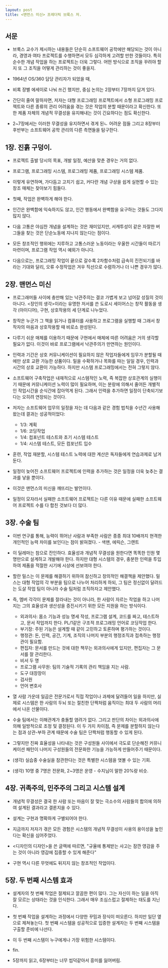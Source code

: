 ```yaml
---
layout: post
title: <맨먼스 미신> 프레더릭 브룩스 저.
---
```


## 서문

- 브룩스 교수가 제시하는 내용들은 단순히 소프트웨어 공학에만 해당되는 것이 아니라, 경영과 여타 프로젝트를 수행하면서 모두 심각하게 고려할 만한 것들이다. 특히 순수한 개념 작업을 하는 프로젝트는 더욱 그렇다. 어떤 방식으로 조직을 꾸려야 할지 또 그 조직을 어떻게 관리하는 것이 좋을지.

- 1964년 OS/360 담당 관리자가 되었을 때,

- 비록 장별 에세이로 나눠 쓰긴 했지만, 중심 논의는 2장부터 7장까지 담겨 있다.
- 간단히 줄여 말하자면, 저자는 대형 프로그래밍 프로젝트에서 소형 프로그래밍 프로젝트와 다른 종류의 관리 어려움을 겪는 것은 작업의 분할 때문이라고 확신한다. 또한 제품 자체의 개념적 무결성을 유지해내는 것이 긴요하다는 점도 확신한다.
- 2~7장에서는 이러한 무결성을 유지하면서 겪게 된ㄴ 어려운 점들 그리고 8장부터 후반부는 소프트웨어 공학 관리의 다른 측면들을 탐구한다.

## 1장. 진흙 구덩이.

- 프로젝트 출발 당시의 목표, 개발 일정, 예산을 맞춘 경우는 거의 없다.
- 프로그램, 프로그래밍 시스템, 프로그래밍 제품, 프로그래밍 시스템 제품.
- 이렇게 유연하며, 가다듬고 고치기 쉽고, 커다란 개념 구상을 쉽게 실현할 수 있는 창조 매체는 찾아보기 힘들다.

- 첫째, 작업은 완벽하게 해야 한다.
- 인간은 완벽함에 익숙하지도 않고, 인간 행동에서 완벽함을 요구하는 것들도 그다지 많지 않다.

- 다음 고통은 야심찬 개념을 설계하는 것은 재미있지만, 서캐투성이 같은 자잘한 버그들을 찾는 것은 단순노동에 지나지 않는다는 점이다.
- 모든 창조적인 행위에는 지루하고 고통스러운 노동이라는 우울한 시간들이 따르기 마련이며, 프로그램 작업 역시 예외가 아니다.
- 다음으로는, 프로그래밍 작업이 끝으로 갈수록 2차함수처럼 급속히 진전되기를 바라는 기대와 달리, 오류 수정작업은 겨우 직선으로 수렴하거나 더 나쁜 경우가 많다.

## 2장. 맨먼스 미신

- 프로그래머들 사이에 충만해 있는 낙관주의는 결코 가볍게 보고 넘어갈 성질의 것이 아니다. <장인의 생각>이라는 유명한 저서를 쓴 도로시 세이어스는 창작 활동을 생각 (아이디어), 구현, 상호작용의 세 단계로 나누었다.
- 창작은 누군가 그 책을 읽거나 컴퓨터를 사용하고 프로그램을 실행할 때 그래서 창작자의 마음과 상호작용할 때 비로소 완성된다.
- 다루기 쉬운 매체를 이용하기 때문에 구현에서 매체에 따른 어려움은 거의 생각할 필요가 없다. 이것이 바로 프로그램에서 낙관주의가 만연하는 원인이다.

- 인력과 기간은 상호 커뮤니케이션이 필요하지 않은 작업자들에게 임무가 분할될 때에만 상호 교환 가능한 상품이다. 밀을 수확하거나 목화를 따는 일일 경우, 인력과 시간의 상호 교환이 가능하다. 하지만 시스템 프로그래밍에서는 전혀 그렇지 않다.
- 소프트웨어 구축작업은 내재적으로 시스템적인 노력, 즉 복잡한 상호관계의 실행이기 때문에 커뮤니케이션 노력이 많이 필요하며, 이는 분랑에 의해서 줄어든 개별적인 작업시간을 순식간에 잡아먹게 된다. 그래서 인력을 추가하면 일정이 단축되기보다는 오히려 연장되는 것이다.

- 저자는 소프트웨어 업무의 일정을 자는 데 다음과 같은 경험 법칙을 수년간 사용해 왔는데 결과는 성공적이었다:

  - 1/3: 계획
  - 1/6: 코딩작업
  - 1/4: 컴포넌트 테스트와 초기 시스템 테스트
  - 1/4: 시스템 테스트, 모든 컴포넌트 입수

- 훈련, 작업 재분할, 시스템 테스트 노력에 대한 계산은 독자들에게 연습과제로 남겨둔다.
- 일정이 늦어진 소프트웨어 프로젝트에 인력을 추가하는 것은 일정을 더욱 늦추는 결과를 낳을 뿐이다.
- 이것은 맨먼스의 미신을 깨뜨리는 발언이다.
- 일정이 모자라서 실패한 소프트웨어 프로젝트는 다른 이유 때문에 실패한 소프트웨어 프로젝트 수를 다 합친 것보다 더 많다.

## 3장. 수술 팀

- 이번 연구를 통해, 능력이 뛰어난 사람과 부족한 사람은 종종 최대 10배까지 현격한 개인적인 능력 차이를 보인다는 점이 밝혀졌다. - 색맨, 에릭슨, 그랜트

- 이 딜레마는 참으로 잔인하다. 효율성과 개념적 무결성을 원한다면 똑똑한 인원 몇 명만으로 설계하고 개발해야 한다. 하지만 대형 시스템의 경우, 충분한 인력을 투입하여 제품을 적절한 시기에 시상에 선보여야 한다.

- 할란 밀스는 이 문제를 해결하기 위하여 참신하고 창의적인 해결책을 제안했다. 밀스는 대형 작업의 각 부분을 팀으로 나누어 처리하게 하되, 그 팀은 정신없이 달려드는 도살 작업 팀이 아니라 수술 팀처럼 조직하자고 제안했다.
- 즉, 멤버 각각이 문제를 잘라내는 것이 아니라, 한 사람이 자르는 작업을 하고 나머지는 그의 효율성과 생산성을 증진시키기 위한 모든 지원을 하는 방식이다.

  - 외과의사: 몸소 기능과 성능 명세 작성, 프로그램 설계, 코드를 짜고, 테스트하고, 문서 작업까지 한다. PL/1같은 구조적 프로그래밍 언어로 코딩작업 한다.
  - 부기장: 주된 기능은 설계할 때 같이 고민하고 토론하며 평가하는 것이다.
  - 행정관: 돈, 인력, 공간, 기계, 조직의 나머지 부분의 행정조직과 접촉하는 행정관이 필요함.
  - 편집자: 문서를 만드는 것에 대한 책무는 외과의사에게 있지만, 편집자는 그 문서를 잘 관리한다.
  - 비서 두 명
  - 프로그램 사무원: 팀의 기술적 기록의 관리 책임을 지는 사람.
  - 도구 대장장이
  - 검사원
  - 언어 변호사

- 열 사람 가운데 일곱은 전문가로서 직접 작업이나 과제에 달려들어 일을 하지만, 실제로 시스템은 한 사람의 두뇌 또는 절친한 단짝처럼 움직이는 최대 두 사람의 머리에서 나온 산물이다.

- 수술 팀에서는 이해관계가 충돌할 염려가 없다. 그리고 판단의 차이는 외과의사에 의해 일방적으로 조정 및 결정된다. 이 두 가지 차이점, 즉 문제를 분할하지 않는다는 점과 상관-부하 관계 때문에 수술 팀은 단짝처럼 행동할 수 있게 된다.
- 그렇지만 진짜 효율성을 나타내는 것은 구성원들 사이에서 극도로 단순해진 커뮤니케이션 패턴이 나머지 구성원들의 전문화한 기능을 가능하게 만들어주기 때문이다.

- (생각) 실습중 수술실을 참관한다는 것은 특별한 시스템을 엿볼 수 있는 기회.
- (생각) 10명 중 7명은 전문화, 2~3명은 운영 - 수지님이 말한 20%랑 비슷.

## 4장. 귀족주의, 민주주의 그리고 시스템 설계

- 개념적 무결성은 결국 한 사람 또는 마음이 잘 맞는 극소수의 사람들의 합의에 의하여 설계된 결과라고 결론지을 수 있다.

- 설계는 구현과 명확하게 구별되어야 한다.

- 지금까지 저자가 겪은 모든 경험은 시스템의 개념적 무결성이 사용의 용이성을 높인다는 확신을 심어주었다.

- <디자인의 디자인>을 쓴 글렉에 따르면, "규율에 통제받는 사고는 잠깐 영감을 주는 것이 아니라 영감에 집중할 수 있게 해준다"

- 구현 역시 다른 무엇에도 뒤지지 않는 창조적인 작업이다.

## 5장. 두 번째 시스템 효과

- 설계자의 첫 번째 작업은 절제되고 깔끔한 편이 많다. 그는 자신이 하는 일을 아직 잘 모르는 상태라는 것을 인식한다. 그래서 매우 조심스럽고 절제하는 태도를 지닌다.
- 첫 번째 작업을 설계하는 과정에서 다양한 꾸밈과 장식이 떠오른다. 하지만 일단 옆으로 제쳐놓는다. 첫 번째 시스템을 성공적으로 입증한 설계자는 두 번째 시스템을 구출할 준비에 나선다.
- 이 두 번째 시스템이 누구에게나 가장 위험한 시스템이다.

- fin.
- 5장까지 읽고, 6장부터는 너무 씹덕같아서 흥미를 잃어버림.
